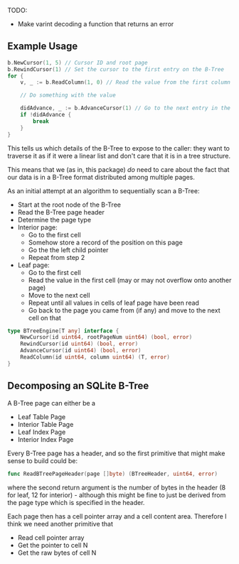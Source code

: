 TODO:

- Make varint decoding a function that returns an error

## Example Usage

```go
b.NewCursor(1, 5) // Cursor ID and root page
b.RewindCursor(1) // Set the cursor to the first entry on the B-Tree
for {
	v, _ := b.ReadColumn(1, 0) // Read the value from the first column

	// Do something with the value

	didAdvance, _ := b.AdvanceCursor(1) // Go to the next entry in the B-Tree
	if !didAdvance {
		break
	}
}
```

This tells us which details of the B-Tree to expose to the caller: they want to
traverse it as if it were a linear list and don't care that it is in a tree
structure.

This means that we (as in, this package) _do_ need to care about the fact that
our data is in a B-Tree format distributed among multiple pages.

As an initial attempt at an algorithm to sequentially scan a B-Tree:

- Start at the root node of the B-Tree
- Read the B-Tree page header
- Determine the page type
- Interior page:
	- Go to the first cell
	- Somehow store a record of the position on this page
	- Go the the left child pointer
	- Repeat from step 2 
- Leaf page:
	- Go to the first cell
	- Read the value in the first cell (may or may not overflow onto another page)
	- Move to the next cell
	- Repeat until all values in cells of leaf page have been read
	- Go back to the page you came from (if any) and move to the next cell on that

```go
type BTreeEngine[T any] interface {
	NewCursor(id uint64, rootPageNum uint64) (bool, error)
	RewindCursor(id uint64) (bool, error)
	AdvanceCursor(id uint64) (bool, error)
	ReadColumn(id uint64, column uint64) (T, error)
}
```

## Decomposing an SQLite B-Tree

A B-Tree page can either be a

- Leaf Table Page
- Interior Table Page
- Leaf Index Page
- Interior Index Page

Every B-Tree page has a header, and so the first primitive that might make sense
to build could be:

```go
func ReadBTreePageHeader(page []byte) (BTreeHeader, uint64, error)
```

where the second return argument is the number of bytes in the header (8 for
leaf, 12 for interior) - although this might be fine to just be derived from
the page type which is specified in the header.

Each page then has a cell pointer array and a cell content area. Therefore I
think we need another primitive that

- Read cell pointer array
- Get the pointer to cell N
- Get the raw bytes of cell N
